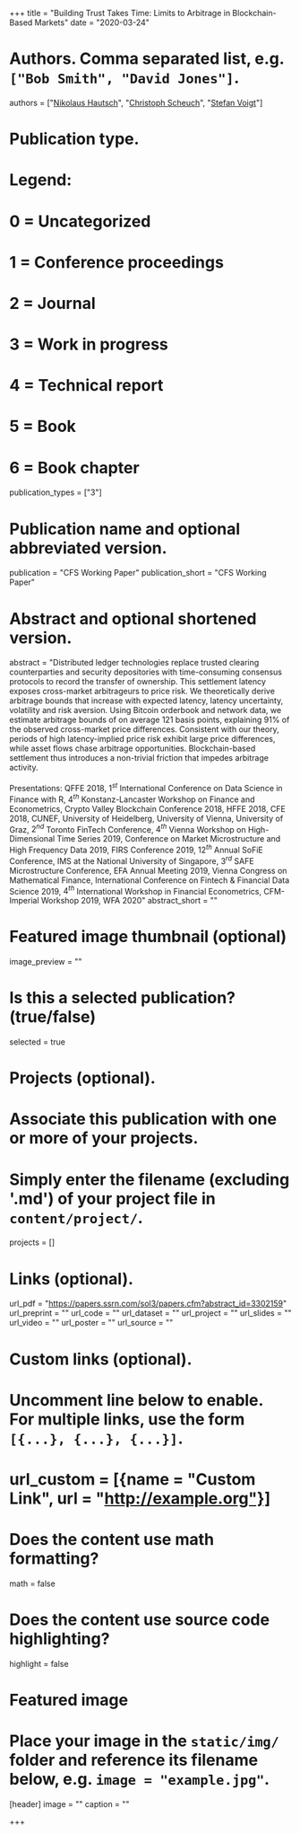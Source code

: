 +++
title = "Building Trust Takes Time: Limits to Arbitrage in Blockchain-Based Markets"
date = "2020-03-24"

# Authors. Comma separated list, e.g. `["Bob Smith", "David Jones"]`.
authors = ["[Nikolaus Hautsch](https://homepage.univie.ac.at/nikolaus.hautsch/)", "[Christoph Scheuch](https://christophscheuch.github.io/)", "[Stefan Voigt](https://voigtstefan.github.io/)"]

# Publication type.
# Legend:
# 0 = Uncategorized
# 1 = Conference proceedings
# 2 = Journal
# 3 = Work in progress
# 4 = Technical report
# 5 = Book
# 6 = Book chapter
publication_types = ["3"]

# Publication name and optional abbreviated version.
publication = "CFS Working Paper"
publication_short = "CFS Working Paper"

# Abstract and optional shortened version.
abstract = "Distributed ledger technologies replace trusted clearing counterparties and security depositories with time-consuming consensus protocols to record the transfer of ownership. This settlement latency exposes cross-market arbitrageurs to price risk. We theoretically derive arbitrage bounds that increase with expected latency, latency uncertainty, volatility and risk aversion. Using Bitcoin orderbook and network data, we estimate arbitrage bounds of on average 121 basis points, explaining 91% of the observed cross-market price differences. Consistent with our theory, periods of high latency-implied price risk exhibit large price differences, while asset flows chase arbitrage opportunities. Blockchain-based settlement thus introduces a non-trivial friction that impedes arbitrage activity. <br/><br/>Presentations: QFFE 2018, $1^{st}$ International Conference on Data Science in Finance with R, $4^{th}$ Konstanz-Lancaster Workshop on Finance and Econometrics, Crypto Valley Blockchain Conference 2018, HFFE 2018, CFE 2018, CUNEF, University of Heidelberg, University of Vienna, University of Graz, $2^{nd}$ Toronto FinTech Conference, $4^{th}$ Vienna Workshop on High-Dimensional Time Series 2019, Conference on Market Microstructure and High Frequency Data 2019, FIRS Conference 2019, $12^{th}$ Annual SoFiE Conference, IMS at the National University of Singapore, $3^{rd}$ SAFE Microstructure Conference, EFA Annual Meeting 2019, Vienna Congress on Mathematical Finance, International Conference on Fintech & Financial Data Science 2019, $4^{th}$ International Workshop in Financial Econometrics, CFM-Imperial Workshop 2019, WFA 2020"
abstract_short = ""

# Featured image thumbnail (optional)
image_preview = ""

# Is this a selected publication? (true/false)
selected = true

# Projects (optional).
#   Associate this publication with one or more of your projects.
#   Simply enter the filename (excluding '.md') of your project file in `content/project/`.
projects = []

# Links (optional).
url_pdf = "https://papers.ssrn.com/sol3/papers.cfm?abstract_id=3302159"
url_preprint = ""
url_code = ""
url_dataset = ""
url_project = ""
url_slides = ""
url_video = ""
url_poster = ""
url_source = ""

# Custom links (optional).
#   Uncomment line below to enable. For multiple links, use the form `[{...}, {...}, {...}]`.
# url_custom = [{name = "Custom Link", url = "http://example.org"}]

# Does the content use math formatting?
math = false

# Does the content use source code highlighting?
highlight = false

# Featured image
# Place your image in the `static/img/` folder and reference its filename below, e.g. `image = "example.jpg"`.
[header]
image = ""
caption = ""

+++


